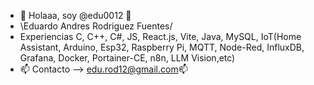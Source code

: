- 👋 Holaaa, soy @edu0012 🤜
-  \Eduardo Andres Rodriguez Fuentes/ 
- Experiencias C, C++, C#, JS, React.js, Vite, Java, MySQL, IoT(Home Assistant, Arduino, Esp32, Raspberry Pi, MQTT, Node-Red, InfluxDB, Grafana, Docker, Portainer-CE, n8n, LLM Vision,etc)
- 📫 Contacto --> edu.rod12@gmail.com📫

<!---
edu0012/edu0012 is a ✨ special ✨ repository because its `README.md` (this file) appears on your GitHub profile.
You can click the Preview link to take a look at your changes.
--->
